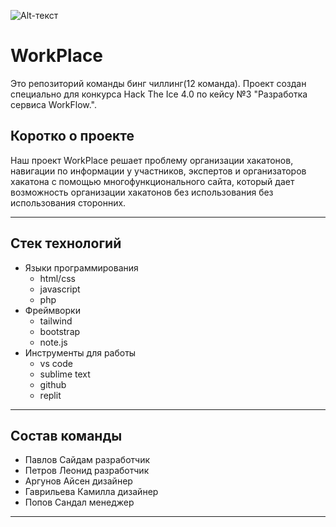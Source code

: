 ![Alt-текст](https://static.tildacdn.com/tild3366-6135-4131-b365-356136653436/HTI4_0_PNG_Ready.png)
# WorkPlace
Это репозиторий команды бинг чиллинг(12 команда). Проект создан специально для конкурса Hack The Ice 4.0 по кейсу №3 "Разработка сервиса WorkFlow.". 

## Коротко о проекте
Наш проект WorkPlace решает проблему организации хакатонов, навигации по информации у участников, экспертов и организаторов хакатона с помощью многофункционального сайта, который дает возможность организации хакатонов без использования без использования сторонних.
____
## Стек технологий
- Языки программирования
  - html/css
  - javascript
  - php
- Фреймворки
  - tailwind
  - bootstrap
  - note.js
- Инструменты для работы
  - vs code
  - sublime text
  - github
  - replit
____

## Состав команды
- Павлов Сайдам разработчик
- Петров Леонид разработчик
- Аргунов Айсен дизайнер
- Гаврильева Камилла дизайнер
- Попов Сандал менеджер
____
